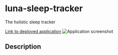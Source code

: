 # luna-sleep-tracker
The holistic sleep tracker

[Link to deployed application]()
![Application screenshot]()

## Description
